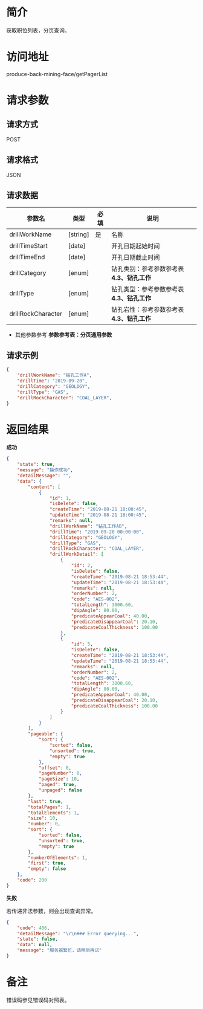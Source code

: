 # 简介
获取职位列表，分页查询。

# 访问地址
produce-back-mining-face/getPagerList

# 请求参数

## 请求方式
POST

## 请求格式
JSON

## 请求数据
|参数名|类型|必填|说明|
|-|-|-|-|
|drillWorkName|[string]|是|名称|
|drillTimeStart|[date]||开孔日期起始时间|
|drillTimeEnd|[date]||开孔日期截止时间|
|drillCategory|[enum]||钻孔类别：参考参数参考表 **4.3、钻孔工作**|
|drillType|[enum]||钻孔类型：参考参数参考表 **4.3、钻孔工作**|
|drillRockCharacter|[enum]||钻孔岩性：参考参数参考表 **4.3、钻孔工作**|


* 其他参数参考 **参数参考表：分页通用参数**


## 请求示例
```json
{
	"drillWorkName": "钻孔工作A",
    "drillTime": "2019-09-20",
	"drillCategory": "GEOLOGY",
    "drillType": "GAS",
    "drillRockCharacter": "COAL_LAYER",
}
```

# 返回结果
**成功**
```json
{
    "state": true,
    "message": "操作成功",
    "detailMessage": "",
    "data": {
        "content": [
            {
                "id": 1,
                "isDelete": false,
                "createTime": "2019-08-21 18:00:45",
                "updateTime": "2019-08-21 18:00:45",
                "remarks": null,
                "drillWorkName": "钻孔工作AB",
                "drillTime": "2019-09-20 00:00:00",
                "drillCategory": "GEOLOGY",
                "drillType": "GAS",
                "drillRockCharacter": "COAL_LAYER",
                "drillWorkDetail": [
                    {
                        "id": 2,
                        "isDelete": false,
                        "createTime": "2019-08-21 18:53:44",
                        "updateTime": "2019-08-21 18:53:44",
                        "remarks": null,
                        "orderNumber": 2,
                        "code": "AES-002",
                        "totalLength": 3000.60,
                        "dipAngle": 80.00,
                        "predicateAppearCoal": 40.00,
                        "predicateDisappearCoal": 20.10,
                        "predicateCoalThickness": 100.00
                    },
                    {
                        "id": 5,
                        "isDelete": false,
                        "createTime": "2019-08-21 18:53:44",
                        "updateTime": "2019-08-21 18:53:44",
                        "remarks": null,
                        "orderNumber": 2,
                        "code": "AES-002",
                        "totalLength": 3000.60,
                        "dipAngle": 80.00,
                        "predicateAppearCoal": 40.00,
                        "predicateDisappearCoal": 20.10,
                        "predicateCoalThickness": 100.00
                    }
                ]
            }
        ],
        "pageable": {
            "sort": {
                "sorted": false,
                "unsorted": true,
                "empty": true
            },
            "offset": 0,
            "pageNumber": 0,
            "pageSize": 10,
            "paged": true,
            "unpaged": false
        },
        "last": true,
        "totalPages": 1,
        "totalElements": 1,
        "size": 10,
        "number": 0,
        "sort": {
            "sorted": false,
            "unsorted": true,
            "empty": true
        },
        "numberOfElements": 1,
        "first": true,
        "empty": false
    },
    "code": 200
}
```

**失败**

若传递非法参数，则会出现查询异常。

```json
{
    "code": 406,
    "detailMessage": "\r\n### Error querying...",
    "state": false,
    "data": null,
    "message": "服务器繁忙，请稍后再试"
}
```

# 备注
错误码参见错误码对照表。